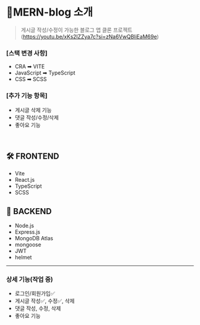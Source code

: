 # 📝MERN-blog 소개
> 게시글 작성/수정이 가능한 블로그 앱 클론 프로젝트<br/>
(https://youtu.be/xKs2IZZya7c?si=zNa6VwQBliEaM69e)<br/>

### [스택 변경 사항]
- CRA ➡ VITE<br/>
- JavaScript ➡ TypeScript<br/>
- CSS ➡ SCSS<br>

### [추가 기능 항목]
- 게시글 삭제 기능
- 댓글 작성/수정/삭제
- 좋아요 기능

<br>

## 🛠 FRONTEND
- Vite
- React.js
- TypeScript
- SCSS

## 📡 BACKEND
- Node.js
- Express.js
- MongoDB Atlas
- mongoose
- JWT
- helmet

---

### 상세 기능(작업 중)
- 로그인/회원가입✅
- 게시글 작성✅, 수정✅, 삭제
- 댓글 작성, 수정, 삭제
- 좋아요 기능


